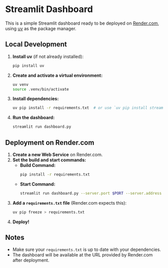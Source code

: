 # Streamlit Dashboard

This is a simple Streamlit dashboard ready to be deployed on [Render.com](https://render.com/), using [uv](https://github.com/astral-sh/uv) as the package manager.

## Local Development

1. **Install uv** (if not already installed):
   ```sh
   pip install uv
   ```
2. **Create and activate a virtual environment:**
   ```sh
   uv venv
   source .venv/bin/activate
   ```
3. **Install dependencies:**
   ```sh
   uv pip install -r requirements.txt  # or use `uv pip install streamlit` if you want to add more packages
   ```
4. **Run the dashboard:**
   ```sh
   streamlit run dashboard.py
   ```

## Deployment on Render.com

1. **Create a new Web Service** on Render.com.
2. **Set the build and start commands:**
   - **Build Command:**
     ```sh
     pip install -r requirements.txt
     ```
   - **Start Command:**
     ```sh
     streamlit run dashboard.py --server.port $PORT --server.address 0.0.0.0
     ```
3. **Add a `requirements.txt` file** (Render.com expects this):
   ```sh
   uv pip freeze > requirements.txt
   ```
4. **Deploy!**

## Notes
- Make sure your `requirements.txt` is up to date with your dependencies.
- The dashboard will be available at the URL provided by Render.com after deployment.